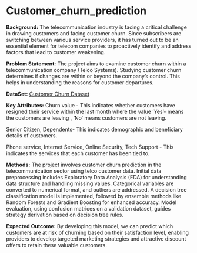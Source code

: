 # Customer_churn_prediction

**Background:** 
The telecommunication industry is facing a critical challenge in drawing customers and facing customer churn. Since subscribers are switching between various service providers, it has turned out to be an essential element for telecom companies to proactively identify and address factors that lead to customer weakening. 

**Problem Statement:**
The project aims to examine customer churn within a telecommunication company (Telco Systems). Studying customer churn determines if changes are within or beyond the company’s control. This helps in understanding the reasons for customer departures.

**DataSet:** [Customer Churn Dataset](https://www.kaggle.com/datasets/yeanzc/telco-customer-churn-ibm-dataset/data)

**Key Attributes:**
Churn value - This indicates whether customers have resigned their service within the last month where the value ‘Yes’- means the customers are leaving , ‘No’ means customers are not leaving.

Senior Citizen, Dependents- This indicates demographic and beneficiary details of customers.

Phone service, Internet Service, Online Security, Tech Support - This indicates the services that each customer has been tied to.

**Methods:**
The project involves customer churn prediction in the telecommunication sector using telco customer data. Initial data preprocessing includes Exploratory Data Analysis (EDA) for understanding data structure and handling missing values.
Categorical variables are converted to numerical format, and outliers are addressed. A decision tree classification model is implemented, followed by ensemble methods like Random Forests and Gradient Boosting for enhanced accuracy. 
Model evaluation, using confusion matrices on a validation dataset, guides strategy derivation based on decision tree rules.

**Expected Outcome:**
By developing this model, we can predict which customers are at risk of churning based on their satisfaction level, enabling providers to develop targeted marketing strategies and attractive discount offers to retain these valuable customers.
